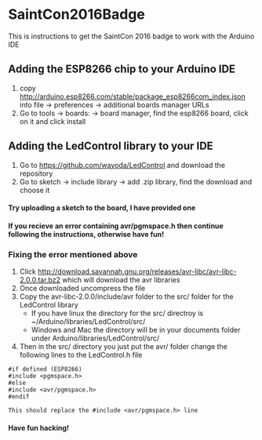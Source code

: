 # SaintCon2016Badge #
This is instructions to get the SaintCon 2016 badge to work with the Arduino IDE
## Adding the ESP8266 chip to your Arduino IDE ##
 1. copy http://arduino.esp8266.com/stable/package_esp8266com_index.json into file -> preferences -> additional boards manager URLs
 2. Go to tools -> boards: -> board manager, find the esp8266 board, click on it and click install
 

 
## Adding the LedControl library to your IDE ##
 1. Go to https://github.com/wayoda/LedControl and download the repository
 2. Go to sketch -> include library -> add .zip library, find the download and choose it
 
 
 
#### Try uploading a sketch to the board, I have provided one ####
#### If you recieve an error containing avr/pgmspace.h then continue following the instructions, otherwise have fun! ####
### Fixing the error mentioned above ###
 1. Click http://download.savannah.gnu.org/releases/avr-libc/avr-libc-2.0.0.tar.bz2 which will download the avr libraries
 2. Once downloaded uncompress the file
 3. Copy the avr-libc-2.0.0/include/avr folder to the src/ folder for the LedControl library
    - If you have linux the directory for the src/ directroy is ~/Arduino/libraries/LedControl/src/
    - Windows and Mac the directory will be in your documents folder under Arduino/libraries/LedControl/src/
 4. Then in the src/ directory you just put the avr/ folder change the following lines to the LedControl.h file
~~~
#if defined (ESP8266)
#include <pgmspace.h>
#else
#include <avr/pgmspace.h>
#endif
~~~
~~~
This should replace the #include <avr/pgmspace.h> line
~~~


#### Have fun hacking! ####

